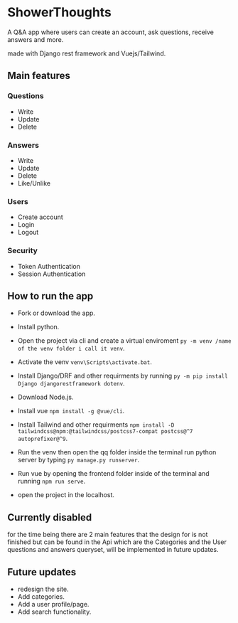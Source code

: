 # ShowerThoughts
A Q&amp;A app where users can create an account, ask questions, receive answers and more.

made with Django rest framework and Vuejs/Tailwind.

## Main features

### Questions 
- Write
- Update
- Delete 

### Answers 
- Write
- Update
- Delete
- Like/Unlike

### Users
- Create account
- Login
- Logout

### Security
- Token Authentication
- Session Authentication


## How to run the app
- Fork or download the app.

- Install python.

- Open the project via cli and create a virtual enviroment `py -m venv /name of the venv folder i call it venv`.

- Activate the venv `venv\Scripts\activate.bat`.

- Install Django/DRF and other requirments by running `py -m pip install Django djangorestframework dotenv`.

- Download Node.js.

- Install vue `npm install -g @vue/cli`.

- Install Tailwind and other requirments `npm install -D tailwindcss@npm:@tailwindcss/postcss7-compat postcss@^7 autoprefixer@^9`.

- Run the venv then open the qq folder inside the terminal run python server by typing `py manage.py runserver`.

- Run vue by opening the frontend folder inside of the terminal and running `npm run serve`.

- open the project in the localhost.

## Currently disabled

for the time being there are 2 main features that the design for is not finished but can be found in the Api which are the Categories and the User questions and answers queryset, will be implemented in future updates.

## Future updates

- redesign the site.
- Add categories.
- Add a user profile/page.
- Add search functionality.
